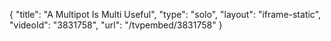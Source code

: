 {
    "title": "A Multipot Is Multi Useful",
    "type": "solo",
    "layout": "iframe-static",
    "videoId": "3831758",
    "url": "\/tvpembed\/3831758"
}